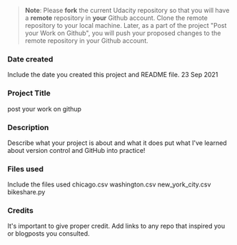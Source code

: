 >**Note**: Please **fork** the current Udacity repository so that you will have a **remote** repository in **your** Github account. Clone the remote repository to your local machine. Later, as a part of the project "Post your Work on Github", you will push your proposed changes to the remote repository in your Github account.

### Date created
Include the date you created this project and README file.
23 Sep 2021
### Project Title
post your work on githup
### Description
Describe what your project is about and what it does
put what I've learned about version control and GitHub into practice!
### Files used
Include the files used
chicago.csv
washington.csv
new_york_city.csv
bikeshare.py
### Credits
It's important to give proper credit. Add links to any repo that inspired you or blogposts you consulted.
